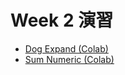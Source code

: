 # Week 2 演習
- [Dog Expand (Colab)](https://colab.research.google.com/drive/1HGyujJ831Sdt6yKJFtsbsR8_xLxzUGPT?usp=sharing)
- [Sum Numeric (Colab)](https://colab.research.google.com/drive/1dkdkmqMWbcFYkhxuddsS2K4MjHj9lp-8?usp=sharing)
